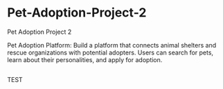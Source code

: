 # Pet-Adoption-Project-2
Pet Adoption Project 2


Pet Adoption Platform: Build a platform that connects animal shelters and rescue organizations with potential adopters. Users can search for pets, learn about their personalities, and apply for adoption.

##

TEST

###